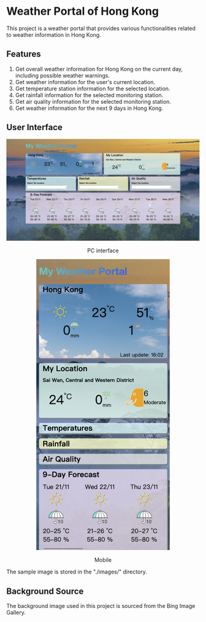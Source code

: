 
# Weather Portal of Hong Kong

This project is a weather portal that provides various functionalities related to weather information in Hong Kong.

## Features

1. Get overall weather information for Hong Kong on the current day, including possible weather warnings.
2. Get weather information for the user's current location.
3. Get temperature station information for the selected location.
4. Get rainfall information for the selected monitoring station.
5. Get air quality information for the selected monitoring station.
6. Get weather information for the next 9 days in Hong Kong.

## User Interface

<div align="center">
    <img src="/images/SamplePC.png" alt="Sample Image" />
    <p>PC interface</p>
</div>

<div align="center">
    <img src="/images/SampleMobile.png" alt="Sample Image" />
    <p>Mobile</p>
</div>

The sample image is stored in the "./images/" directory.

## Background Source

The background image used in this project is sourced from the Bing Image Gallery.

